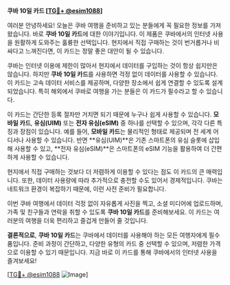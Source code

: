 **쿠바 10일 카드 [[TG💪+ @esim1088](https://t.me/s/esim1088)]**

여러분 안녕하세요! 오늘은 쿠바 여행을 준비하고 있는 분들에게 꼭 필요한 정보를 가져왔습니다. 바로 **쿠바 10일 카드**에 대한 이야기입니다. 이 제품은 쿠바에서의 인터넷 사용을 원활하게 도와주는 훌륭한 선택입니다. 현지에서 직접 구매하는 것이 번거롭거나 비싸다고 느껴진다면, 이 카드는 정말 좋은 대안이 될 수 있습니다.

쿠바는 인터넷 이용에 제한이 많아서 현지에서 데이터를 구입하는 것이 항상 쉽지만은 않습니다. 하지만 **쿠바 10일 카드**를 사용하면 걱정 없이 데이터를 사용할 수 있습니다. 이 카드는 고속 데이터 서비스를 제공하며, 다양한 장소에서 쉽게 연결할 수 있도록 설계되었습니다. 특히 해외에서 쿠바로 여행을 가는 분들은 이 카드가 필수라고 할 수 있습니다.

이 카드는 간단한 등록 절차만 거치면 되기 때문에 누구나 쉽게 사용할 수 있습니다. **모바일 카드**, **유심(UIM)** 또는 **전자 유심(eSIM)** 중 하나를 선택할 수 있으며, 각각 다른 특징과 장점이 있습니다. 예를 들어, **모바일 카드**는 물리적인 형태로 제공되며 전 세계 어디서나 사용할 수 있습니다. 반면 **유심(UIM)**은 기존 스마트폰의 유심 슬롯에 삽입해 사용할 수 있고, **전자 유심(eSIM)**은 스마트폰의 eSIM 기능을 활용하여 더 간편하게 사용할 수 있습니다.

현지에서 직접 구매하는 것보다 더 저렴하게 이용할 수 있다는 점도 이 카드의 큰 매력입니다. 또한, 데이터 사용량에 따라 추가적으로 충전할 수도 있어서 경제적입니다. 쿠바는 네트워크 환경이 복잡하기 때문에, 이런 사전 준비가 필요합니다.

이번 쿠바 여행에서 데이터 걱정 없이 자유롭게 사진을 찍고, 소셜 미디어에 업로드하며, 가족 및 친구들과 연락을 취할 수 있도록 **쿠바 10일 카드**를 준비해보세요. 이 카드는 여러분의 여행을 더욱 편리하고 즐겁게 만들어 줄 것입니다.

**결론적으로**, **쿠바 10일 카드**는 쿠바에서 데이터를 사용해야 하는 모든 여행자에게 필수품입니다. 준비 과정이 간단하고, 다양한 유형의 카드 중 선택할 수 있으며, 저렴한 가격으로 이용할 수 있기 때문입니다. 지금 바로 이 카드를 통해 쿠바에서의 인터넷 사용을 즐겨보세요!

[[TG💪+ @esim1088](https://t.me/s/esim1088) ![Image](https://i.postimg.cc/Y0z9fWf4/image.png)]